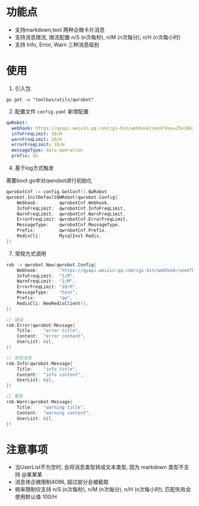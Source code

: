 # 功能点

- 支持markdown,text 两种企微卡片消息
- 支持消息限流, 限流配置 n/S (n次每秒), n/M (n次每分), n/H (n次每小时)
- 支持 Info, Error, Warn 三种消息级别

# 使用

1. 引入包

```shell
go get -u "toolbox/utils/qwrobot"
```

2. 配置文件 `config.yaml` 新增配置

```yaml
qwRobot:
  webhook: https://qyapi.weixin.qq.com/cgi-bin/webhook/send?key=25e1862e-d324-4a27-b3a8-beb71dae1597
  infoFreqLimit: 10/H
  warnFreqLimit: 10/H
  errorFreqLimit: 10/H
  messageType: data-operation
  prefix: do
```

4. 基于log方式触发

需要boot.go中对qwrobot进行初始化

```go
qwrobotCnf := config.GetConf().QwRobot
qwrobot.InitDefaultQWRobot(qwrobot.Config{
    Webhook:        qwrobotCnf.Webhook,
    InfoFreqLimit:  qwrobotCnf.InfoFreqLimit,
    WarnFreqLimit:  qwrobotCnf.WarnFreqLimit,
    ErrorFreqLimit: qwrobotCnf.ErrorFreqLimit,
    MessageType:    qwrobotCnf.MessageType,
    Prefix:         qwrobotCnf.Prefix,
    RedisCli:       MysqlInst.Redis,
})
```

7. 常规方式调用

```go
rob := qwrobot.New(qwrobot.Config{
    Webhook:        "https://qyapi.weixin.qq.com/cgi-bin/webhook/send?key=25e1862e-d324-4a27-b3a8-beb71dae1597",
    InfoFreqLimit:  "1/M",
    WarnFreqLimit:  "2/M",
    ErrorFreqLimit: "10/H",
    MessageType:    "test",
    Prefix:         "qw",
	RedisCli: NewRedisClient(),
})

// 错误
rob.Error(qwrobot.Message{
    Title:    "error title",
    Content:  "error content",
    UserList: nil,
})

// 常规消息
rob.Info(qwrobot.Message{
    Title:    "info title",
    Content:  "info content",
    UserList: nil,
})

// 警告
rob.Warn(qwrobot.Message{
    Title:    "warning title",
    Content:  "warning content",
    UserList: nil,
})
```

# 注意事项

- 当UserList不为空时, 会将消息类型转成文本类型, 因为 markdown 类型不支持 @某某某
- 消息体企微限制4096, 超过部分会被截取
- 频率限制仅支持 n/S (n次每秒), n/M (n次每分), n/H (n次每小时), 匹配失败会使用默认值 100/H
